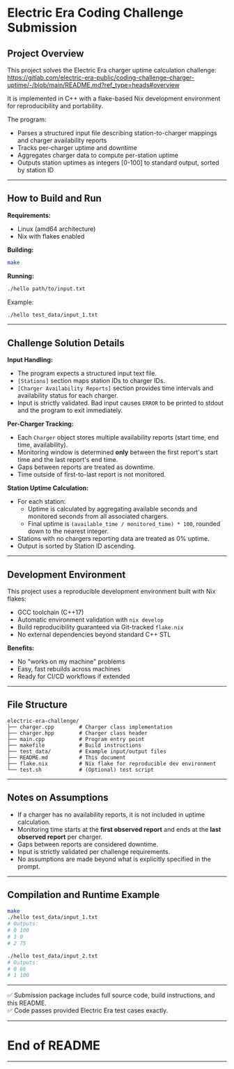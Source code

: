 # Electric Era Coding Challenge Submission

## Project Overview

This project solves the Electric Era charger uptime calculation challenge: https://gitlab.com/electric-era-public/coding-challenge-charger-uptime/-/blob/main/README.md?ref_type=heads#overview

It is implemented in C++ with a flake-based Nix development environment for reproducibility and portability.

The program:
- Parses a structured input file describing station-to-charger mappings and charger availability reports
- Tracks per-charger uptime and downtime
- Aggregates charger data to compute per-station uptime
- Outputs station uptimes as integers [0-100] to standard output, sorted by station ID

---

## How to Build and Run

**Requirements:**  
- Linux (amd64 architecture)  
- Nix with flakes enabled

**Building:**

```bash
make
```

**Running:**

```bash
./hello path/to/input.txt
```

Example:

```bash
./hello test_data/input_1.txt
```

---

## Challenge Solution Details

**Input Handling:**
- The program expects a structured input text file.
- `[Stations]` section maps station IDs to charger IDs.
- `[Charger Availability Reports]` section provides time intervals and availability status for each charger.
- Input is strictly validated. Bad input causes `ERROR` to be printed to stdout and the program to exit immediately.

**Per-Charger Tracking:**
- Each `Charger` object stores multiple availability reports (start time, end time, availability).
- Monitoring window is determined **only** between the first report's start time and the last report's end time.
- Gaps between reports are treated as downtime.
- Time outside of first-to-last report is not monitored.

**Station Uptime Calculation:**
- For each station:
  - Uptime is calculated by aggregating available seconds and monitored seconds from all associated chargers.
  - Final uptime is `(available_time / monitored_time) * 100`, rounded down to the nearest integer.
- Stations with no chargers reporting data are treated as 0% uptime.
- Output is sorted by Station ID ascending.

---

## Development Environment

This project uses a reproducible development environment built with Nix flakes:
- GCC toolchain (C++17)
- Automatic environment validation with `nix develop`
- Build reproducibility guaranteed via Git-tracked `flake.nix`
- No external dependencies beyond standard C++ STL

**Benefits:**
- No "works on my machine" problems
- Easy, fast rebuilds across machines
- Ready for CI/CD workflows if extended

---

## File Structure

```text
electric-era-challenge/
├── charger.cpp        # Charger class implementation
├── charger.hpp        # Charger class header
├── main.cpp           # Program entry point
├── makefile           # Build instructions
├── test_data/         # Example input/output files
├── README.md          # This document
├── flake.nix          # Nix flake for reproducible dev environment
└── test.sh            # (Optional) test script
```

---

## Notes on Assumptions

- If a charger has no availability reports, it is not included in uptime calculation.
- Monitoring time starts at the **first observed report** and ends at the **last observed report** per charger.
- Gaps between reports are considered downtime.
- Input is strictly validated per challenge requirements.
- No assumptions are made beyond what is explicitly specified in the prompt.

---

## Compilation and Runtime Example

```bash
make
./hello test_data/input_1.txt
# Outputs:
# 0 100
# 1 0
# 2 75
```

```bash
./hello test_data/input_2.txt
# Outputs:
# 0 66
# 1 100
```

---

✅ Submission package includes full source code, build instructions, and this README.  
✅ Code passes provided Electric Era test cases exactly.

---

# End of README

---

